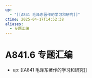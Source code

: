 ```yaml
---
up:
  - "[[A841 毛泽东著作的学习和研究]]"
ctime: 2025-04-17T14:52:38
aliases:
  - 专题汇编
---
```


# A841.6 专题汇编

- up: [[A841 毛泽东著作的学习和研究]]
